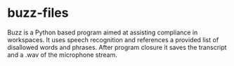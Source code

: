 # buzz-files

Buzz is a Python based program aimed at assisting compliance in workspaces.
It uses speech recognition and references a provided list of disallowed words and phrases. After program closure it saves the transcript and a .wav of the microphone stream. 
